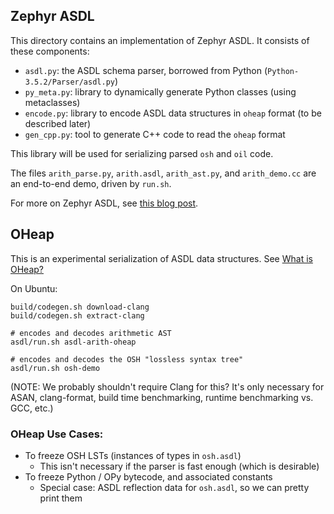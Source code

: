 Zephyr ASDL
-----------

This directory contains an implementation of Zephyr ASDL.  It consists of these components:

- `asdl.py`: the ASDL schema parser, borrowed from Python
  (`Python-3.5.2/Parser/asdl.py`)
- `py_meta.py`: library to dynamically generate Python classes (using
  metaclasses)
- `encode.py`: library to encode ASDL data structures in `oheap` format (to be
  described later)
- `gen_cpp.py`: tool to generate C++ code to read the `oheap` format

This library will be used for serializing parsed `osh` and `oil` code.

The files `arith_parse.py`, `arith.asdl`, `arith_ast.py`, and `arith_demo.cc`
are an end-to-end demo, driven by `run.sh`.

For more on Zephyr ASDL, see [this blog post](http://www.oilshell.org/blog/2016/12/11.html).

OHeap
-----

This is an experimental serialization of ASDL data structures.  See [What is
OHeap?](http://www.oilshell.org/blog/2017/01/09.html)

On Ubuntu:

    build/codegen.sh download-clang     
    build/codegen.sh extract-clang     

    # encodes and decodes arithmetic AST
    asdl/run.sh asdl-arith-oheap

    # encodes and decodes the OSH "lossless syntax tree"
    asdl/run.sh osh-demo

(NOTE: We probably shouldn't require Clang for this?  It's only necessary for
ASAN, clang-format, build time benchmarking, runtime benchmarking vs. GCC,
etc.)


### OHeap Use Cases:

- To freeze OSH LSTs (instances of types in `osh.asdl`)
  - This isn't necessary if the parser is fast enough (which is desirable)
- To freeze Python / OPy bytecode, and associated constants
  - Special case: ASDL reflection data for `osh.asdl`, so we can pretty
    print them
